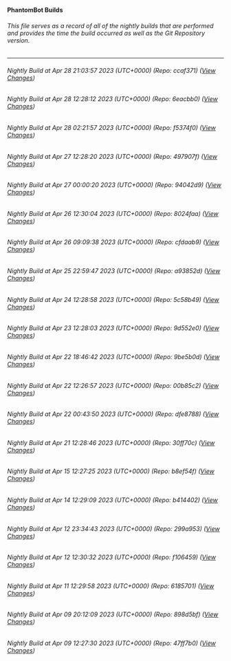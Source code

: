 **PhantomBot Builds**

###### This file serves as a record of all of the nightly builds that are performed and provides the time the build occurred as well as the Git Repository version.
-------------------------------------------------------------------------------------------------------------
###### Nightly Build at Apr 28 21:03:57 2023 (UTC+0000) (Repo: ccaf371) ([View Changes](https://github.com/PhantomBot/PhantomBot/compare/6eacbb0...ccaf371))
###### Nightly Build at Apr 28 12:28:12 2023 (UTC+0000) (Repo: 6eacbb0) ([View Changes](https://github.com/PhantomBot/PhantomBot/compare/f5374f0...6eacbb0))
###### Nightly Build at Apr 28 02:21:57 2023 (UTC+0000) (Repo: f5374f0) ([View Changes](https://github.com/PhantomBot/PhantomBot/compare/497907f...f5374f0))
###### Nightly Build at Apr 27 12:28:20 2023 (UTC+0000) (Repo: 497907f) ([View Changes](https://github.com/PhantomBot/PhantomBot/compare/94042d9...497907f))
###### Nightly Build at Apr 27 00:00:20 2023 (UTC+0000) (Repo: 94042d9) ([View Changes](https://github.com/PhantomBot/PhantomBot/compare/8024faa...94042d9))
###### Nightly Build at Apr 26 12:30:04 2023 (UTC+0000) (Repo: 8024faa) ([View Changes](https://github.com/PhantomBot/PhantomBot/compare/cfdaab9...8024faa))
###### Nightly Build at Apr 26 09:09:38 2023 (UTC+0000) (Repo: cfdaab9) ([View Changes](https://github.com/PhantomBot/PhantomBot/compare/a93852d...cfdaab9))
###### Nightly Build at Apr 25 22:59:47 2023 (UTC+0000) (Repo: a93852d) ([View Changes](https://github.com/PhantomBot/PhantomBot/compare/5c58b49...a93852d))
###### Nightly Build at Apr 24 12:28:58 2023 (UTC+0000) (Repo: 5c58b49) ([View Changes](https://github.com/PhantomBot/PhantomBot/compare/9d552e0...5c58b49))
###### Nightly Build at Apr 23 12:28:03 2023 (UTC+0000) (Repo: 9d552e0) ([View Changes](https://github.com/PhantomBot/PhantomBot/compare/9be5b0d...9d552e0))
###### Nightly Build at Apr 22 18:46:42 2023 (UTC+0000) (Repo: 9be5b0d) ([View Changes](https://github.com/PhantomBot/PhantomBot/compare/00b85c2...9be5b0d))
###### Nightly Build at Apr 22 12:26:57 2023 (UTC+0000) (Repo: 00b85c2) ([View Changes](https://github.com/PhantomBot/PhantomBot/compare/dfe8788...00b85c2))
###### Nightly Build at Apr 22 00:43:50 2023 (UTC+0000) (Repo: dfe8788) ([View Changes](https://github.com/PhantomBot/PhantomBot/compare/30ff70c...dfe8788))
###### Nightly Build at Apr 21 12:28:46 2023 (UTC+0000) (Repo: 30ff70c) ([View Changes](https://github.com/PhantomBot/PhantomBot/compare/b8ef54f...30ff70c))
###### Nightly Build at Apr 15 12:27:25 2023 (UTC+0000) (Repo: b8ef54f) ([View Changes](https://github.com/PhantomBot/PhantomBot/compare/b414402...b8ef54f))
###### Nightly Build at Apr 14 12:29:09 2023 (UTC+0000) (Repo: b414402) ([View Changes](https://github.com/PhantomBot/PhantomBot/compare/299a953...b414402))
###### Nightly Build at Apr 12 23:34:43 2023 (UTC+0000) (Repo: 299a953) ([View Changes](https://github.com/PhantomBot/PhantomBot/compare/f106459...299a953))
###### Nightly Build at Apr 12 12:30:32 2023 (UTC+0000) (Repo: f106459) ([View Changes](https://github.com/PhantomBot/PhantomBot/compare/6185701...f106459))
###### Nightly Build at Apr 11 12:29:58 2023 (UTC+0000) (Repo: 6185701) ([View Changes](https://github.com/PhantomBot/PhantomBot/compare/898d5bf...6185701))
###### Nightly Build at Apr 09 20:12:09 2023 (UTC+0000) (Repo: 898d5bf) ([View Changes](https://github.com/PhantomBot/PhantomBot/compare/47ff7b0...898d5bf))
###### Nightly Build at Apr 09 12:27:30 2023 (UTC+0000) (Repo: 47ff7b0) ([View Changes](https://github.com/PhantomBot/PhantomBot/compare/3a74d9f...47ff7b0))
